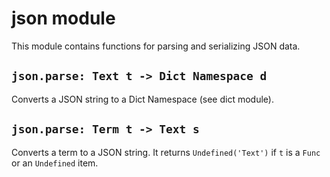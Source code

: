 json module
============================================================================

This module contains functions for parsing and serializing JSON data.
  
`json.parse: Text t -> Dict Namespace d`
------------------------------------------------------------------------
Converts a JSON string to a Dict Namespace (see dict module).
  
`json.parse: Term t -> Text s`
------------------------------------------------------------------------
Converts a term to a JSON string. It returns `Undefined('Text')` if `t` 
is a `Func` or an `Undefined` item.
  

